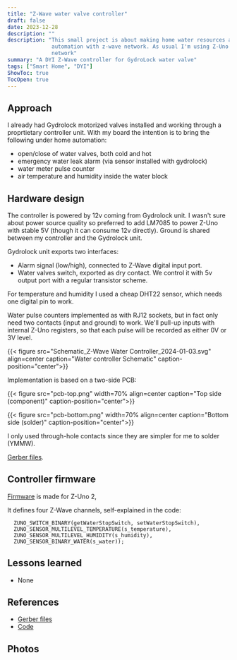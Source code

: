 ```yaml
---
title: "Z-Wave water valve controller"
draft: false
date: 2023-12-28
description: ""
description: "This small project is about making home water resources a part of home
              automation with z-wave network. As usual I'm using Z-Uno modules for interfacing with the
              network"
summary: "A DYI Z-Wave controller for GydroLock water valve"
tags: ["Smart Home", "DYI"]
ShowToc: true
TocOpen: true
---
```


## Approach

I already had Gydrolock motorized valves installed and working through a proprtietary controller unit. With my board the intention is to bring the following under home automation:
* open/close of water valves, both cold and hot
* emergency water leak alarm (via sensor installed with gydrolock)
* water meter pulse counter 
* air temperature and humidity inside the water block

## Hardware design

The controller is powered by 12v coming from Gydrolock unit. I wasn't sure about power source quality so preferred to add LM7085 to power Z-Uno with 
stable 5V (though it can consume 12v directly). Ground is shared between my controller and the Gydrolock unit.

Gydrolock unit exports two interfaces:

* Alarm signal (low/high), connected to Z-Wave digital input port.
* Water valves switch, exported as dry contact. We control it with 5v output port with a regular transistor scheme.

For temperature and humidity I used a cheap DHT22 sensor, which needs one digital pin to work.

Water pulse counters implemented as with RJ12 sockets, but in fact only need two contacts (input and ground) to work. We'll pull-up inputs with internal Z-Uno registers, so that each pulse will be recorded as either 0V or 3V level.

{{< figure 
   src="Schematic_Z-Wave Water Controller_2024-01-03.svg" 
   align=center 
   caption="Water controller Schematic" 
   caption-position="center">}}

Implementation is based on a two-side PCB:

{{< figure
  src="pcb-top.png"
  width=70%
  align=center
  caption="Top side (component)"
  caption-position="center">}}

{{< figure
  src="pcb-bottom.png"
  width=70%
  align=center
  caption="Bottom side (solder)"
  caption-position="center">}}

 I only used through-hole contacts since they are simpler for me to solder (YMMW).

 [Gerber files](gerber.zip).

## Controller firmware

[Firmware](https://github.com/avignatenko/zwavewatercontroller/blob/main/watercontroller.ino) is made for Z-Uno 2, 

It defines four Z-Wave channels, self-explained in the code:

```ZUNO_SETUP_CHANNELS(
  ZUNO_SWITCH_BINARY(getWaterStopSwitch, setWaterStopSwitch),
  ZUNO_SENSOR_MULTILEVEL_TEMPERATURE(s_temperature),
  ZUNO_SENSOR_MULTILEVEL_HUMIDITY(s_humidity),
  ZUNO_SENSOR_BINARY_WATER(s_water));
```

## Lessons learned

* None

## References

* [Gerber files](gerber.zip)
* [Code](https://github.com/avignatenko/zwavewatercontroller/blob/main/watercontroller.ino)

## Photos

